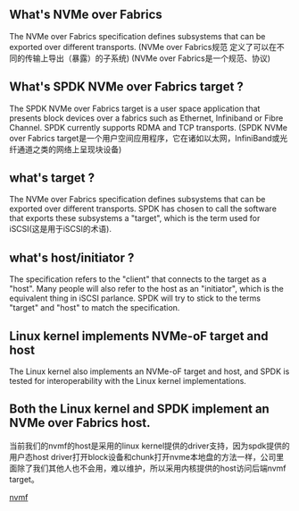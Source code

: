 ## What's NVMe over Fabrics
The NVMe over Fabrics specification defines subsystems that can be exported over different transports. 
(NVMe over Fabrics规范 定义了可以在不同的传输上导出（暴露）的子系统)
(NVMe over Fabrics是一个规范、协议)

## What's SPDK NVMe over Fabrics target ?
The SPDK NVMe over Fabrics target is a user space application that presents block devices over a fabrics such as Ethernet, Infiniband or Fibre Channel. SPDK currently supports RDMA and TCP transports. 
(SPDK NVMe over Fabrics target是一个用户空间应用程序，它在诸如以太网，InfiniBand或光纤通道之类的网络上呈现块设备)

## what's target ?
The NVMe over Fabrics specification defines subsystems that can be exported over different transports. SPDK has chosen to call the software that exports these subsystems a "target", which is the term used for iSCSI(这是用于iSCSI的术语).

## what's host/initiator ?
The specification refers to the "client" that connects to the target as a "host". Many people will also refer to the host as an "initiator", which is the equivalent thing in iSCSI parlance. SPDK will try to stick to the terms "target" and "host" to match the specification.

## Linux kernel implements NVMe-oF target and host
The Linux kernel also implements an NVMe-oF target and host, and SPDK is tested for interoperability with the Linux kernel implementations.

## Both the Linux kernel and SPDK implement an NVMe over Fabrics host.
当前我们的nvmf的host是采用的linux kernel提供的driver支持，因为spdk提供的用户态host driver打开block设备和chunk打开nvme本地盘的方法一样，公司里面除了我们其他人也不会用，难以维护，所以采用内核提供的host访问后端nvmf target。

[nvmf](https://spdk.io/doc/nvmf.html)